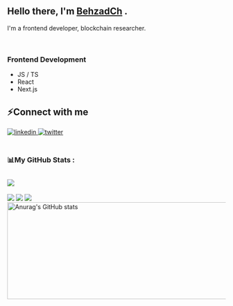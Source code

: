 ## Hello there, I'm [BehzadCh](https://linkedin.com/in/behzadchaharbaghi) .

I'm a frontend developer, blockchain researcher.

  
  
<br/>  

### Frontend Development

- JS / TS
- React
- Next.js

## ⚡Connect with me  
<div align="left">
<a href="https://linkedin.com/in/behzadchaharbaghi" target="_blank">
<img src=https://img.shields.io/badge/linkedin-%231E77B5.svg?&style=for-the-badge&logo=linkedin&logoColor=white alt=linkedin style="margin-bottom: 5px;" />
</a>
<a href="https://twitter.com/BehzadCh15" target="_blank">
<img src=https://img.shields.io/badge/twitter-%2300acee.svg?&style=for-the-badge&logo=twitter&logoColor=white alt=twitter style="margin-bottom: 5px;" />
</a>
</div>  
  
<br/>  

### 📊My GitHub Stats :
[![](https://visitcount.itsvg.in/api?id=bch15&icon=0&color=0)](https://visitcount.itsvg.in)
---
![](http://github-profile-summary-cards.vercel.app/api/cards/profile-details?username=bch15&theme=tokyonight)
![](http://github-profile-summary-cards.vercel.app/api/cards/repos-per-language?username=bch15&theme=tokyonight)
![](http://github-profile-summary-cards.vercel.app/api/cards/productive-time?username=bch15&theme=tokyonight&utcOffset=8)
<a target="_blank" rel="noopener noreferrer"  href="https://camo.githubusercontent.com/d51502f7e15eaa56496196e0c1bbb9b992e1d9d884ffa199249aed5f9a238eab/68747470733a2f2f6769746875622d726561646d652d73746174732e76657263656c2e6170702f6170693f757365726e616d653d62636831352673686f775f69636f6e733d74727565267468656d653d746f6b796f6e6967687426686964655f626f726465723d74727565">
<img width="678px" height="224px" src="https://camo.githubusercontent.com/d51502f7e15eaa56496196e0c1bbb9b992e1d9d884ffa199249aed5f9a238eab/68747470733a2f2f6769746875622d726561646d652d73746174732e76657263656c2e6170702f6170693f757365726e616d653d62636831352673686f775f69636f6e733d74727565267468656d653d746f6b796f6e6967687426686964655f626f726465723d74727565" alt="Anurag's GitHub stats" data-canonical-src="https://github-readme-stats.vercel.app/api?username=bch15&amp;show_icons=true&amp;theme=tokyonight&amp;hide_border=true" style="min-width: 100% !important;">
</a>
